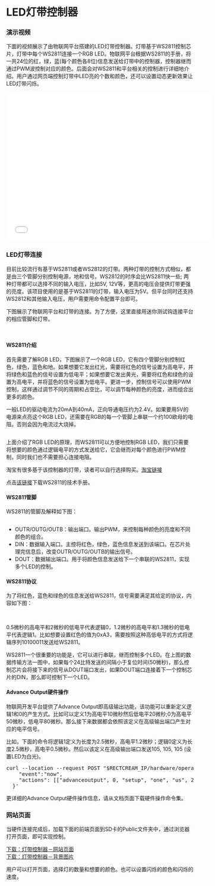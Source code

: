 <h1>LED灯带控制器</h1>
<h3>演示视频</h3>
<div class="demos-content-paragraph">
<p>下面的视频展示了由物联网平台搭建的LED灯带控制器。灯带基于WS2811控制芯片，灯带中每个WS2811连接一个RGB LED。物联网平台根据WS2811的手册，将一共24位的红，绿，蓝(每个颜色各8位)信息发送给灯带中的控制器，控制器继而通过PWM波控制对应的颜色。后面会对WS2811和平台相关的控制进行详细地介绍。用户通过网页端控制灯带中LED亮的个数和颜色，还可以设置动态更新效果让LED灯带闪烁。</p>
</div>
<iframe src="//player.bilibili.com/player.html?aid=386029129&bvid=BV1jd4y1Q7v5&cid=775707691&page=1&danmaku=0" scrolling="no" border="0" frameborder="no" framespacing="0" allowfullscreen="true"  width="550" height="400"> </iframe>

<h3>LED灯带连接</h3>
<div class="demos-content-paragraph">
<p>目前比较流行有基于WS2811或者WS2812的灯带。两种灯带的控制方式相似，都是由三个管脚分别控制电源，地和信号。WS2812的时序会比WS2811快一些; 两种灯带都可以选择不同的输入电压，比如5V, 12V等，更高的电压会提供灯带更强的亮度。该项目使用的是基于WS2811的灯带，输入电压为5V。但平台同时还支持WS2812和其他输入电压，用户需要用命令配置平台即可。</p>
<p>下图展示了物联网平台和灯带的连接。为了方便，这里直接用迷你测试钩连接平台的相应管脚和灯带。</p>
<img src="/img/led_strip_control/connections.png" style="max-width: 600px; height:auto" alt="">
<img src="/img/led_strip_control/led_strip_photo.png" style="max-width: 600px; height:auto" alt="">
<h4>WS2811介绍</h4>
<p>首先需要了解RGB LED，下图展示了一个RGB LED，它有四个管脚分别控制红色，绿色，蓝色和地。如果想要它发出红光，需要将红色的信号设置为高电平，并将绿色和蓝色的信号设置为低电平；如果想要它发出黄光，需要将红色和绿色的设置为高电平，并将蓝色的信号设置为低电平。更进一步，控制信号可以使用PWM控制，这样通过调节不同的周期和占空比，可以调节每种颜色的亮度，进而组合出更多的颜色。</p>
<p>一般LED的驱动电流为20mA到40mA，正向导通电压约为2.4V。如果要用5V的电源来点亮这个RGB LED，还需要在RGB的每一个管脚上串联一个约100欧母的电阻。否则会因为电流过大烧掉。</p>
<img src="/img/led_strip_control/rgb_led.jpeg" style="max-width: 300px; height:auto" alt="">
<p>上面介绍了RGB LED的原理，而WS2811可以方便地控制RGB LED，我们只需要将想要的颜色通过逻辑电平的方式发送给它，它会继而对每个颜色进行PWM控制，同时我们也不需要担心连接电阻。</p>
<p>淘宝有很多基于该控制器的灯带，读者可以自行选择购买。<a href="https://s.taobao.com/search?q=WS2811&imgfile=&js=1&stats_click=search_radio_all%3A1&initiative_id=staobaoz_20220718&ie=utf8">淘宝链接</a></p>
<p>点击<a href="https://item.szlcsc.com/115825.html">该链接</a>下载WS2811的技术手册。</p>
<h4>WS2811管脚</h4>
<p>WS2811的管脚及解释如下图：</p>
<img src="/img/led_strip_control/ws2811_pinout.png" style="max-width: 600px; height:auto" alt="">
<ul>
<li>OUTR/OUTG/OUTB：输出端口。输出PWM，来控制每种颜色的亮度和不同颜色的组合。</li>
<li>DIN：数据输入端口。主控将红色，绿色，蓝色信息发送到该端口。在芯片处理完信息后，改变OUTR/OUTG/OUTB的输出信号。</li>
<li>DOUT：数据输出端口。用于将颜色信息发送给下一个串联的WS2811，实现多个LED的控制。</li>
</ul>
<h4>WS2811协议</h4>
<p>为了将红色，蓝色和绿色的信息发送给WS2811，信号需要满足其给定的协议，内容如下图：</p>
<img src="/img/led_strip_control/ws2811_protocol.png" style="max-width: 600px; height:auto" alt="">
<img src="/img/led_strip_control/ws2811_protocol_2.png" style="max-width: 600px; height:auto" alt="">
<p>0.5微秒的高电平和2微秒的低电平代表逻辑0，1.2微秒的高电平和1.3微秒的低电平代表逻辑1。比如想要设置红色的值为0xA3，需要按照这种高低电平的方式将逻辑序列10100011发送给WS2811。</p>

<p>WS2811一个很重要的功能是，它可以进行串联，继而控制多个LED。在上图的数据传输方法一图中，如果每个24比特发送的间隔小于复位时间(50微秒)，那么控制芯片会将接下来的信号从DOUT端口发出，如果DOUT端口连接着下一个控制芯片的DIN，那么即可控制下一个LED。</p>

<h4>Advance Output硬件操作</h3>
<p>物联网开发平台提供了Advance Output即高级输出功能，该功能可以重新定义逻辑1和0的产生方式。比如可以定义1为高电平10微秒然后低电平20微秒;0为高电平50微秒，低电平80微秒。那么接下来数据都会依照该定义在高级输出端口产生对应的电平信号。</p>
<p>比如，下面的命令将逻辑1定义为长度为2.5微秒，高电平1.2微秒；逻辑0定义为长度2.5微秒，高电平0.5微秒。然后以该定义在高级输出端口发送105, 105, 105 (设置LED为白光)。</p>
<pre>
curl --location --request POST "$RECTCREAM_IP/hardware/operation" --header 'Content-Type: application/json' --data-raw '{
    "event":"now",
    "actions": [["advanceoutput", 0, "setup", "one", "us", 2.5, 1.2],["advanceoutput", 0, "setup", "zero", "us", 2.5, 0.5],["advanceoutput", 0, "start", 8, 3, 105, 105, 105]]
  }'
</pre>
<p>更详细的Advance Output硬件操作信息，请从文档页面下载硬件操作命令集。</p>
<div>

<h3>网站页面</h3>
<p>当硬件连接完成后，加载下面的前端页面到SD卡的Public文件夹中，通过浏览器打开页面，即可实现控制。</p>
<a href="/download/led_strip_control/index.html" download="index.html">下载：灯带控制器－网站页面</a>
<br>
<a href="/download/led_strip_control/header.png" download="header.png">下载：灯带控制器－背景图片</a>
<br>
<p>用户可以打开页面，选择灯的数量和想要的颜色。也可以设置闪烁的颜色和闪烁的速度。</p>
<img src="/img/led_strip_control/led_strip_website.png" style="max-width: 800px; height:auto" alt="">

